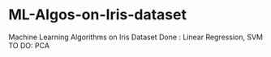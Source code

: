 # ML-Algos-on-Iris-dataset
Machine Learning Algorithms on Iris Dataset
Done : Linear Regression, SVM
TO DO: PCA
